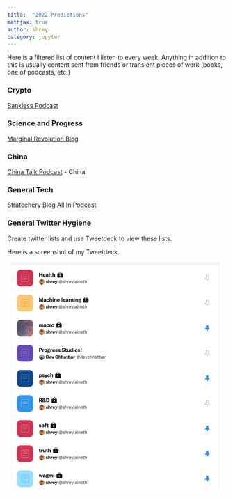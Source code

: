 ```yaml
---
title:  "2022 Predictions"
mathjax: true
author: shrey
category: jupyter
---
```


Here is a filtered list of content I listen to every week. Anything in addition to this is usually content sent from friends or transient pieces of work (books, one of podcasts, etc.)


### Crypto 

[Bankless Podcast](http://podcast.banklesshq.com/)

### Science and Progress

[Marginal Revolution Blog](https://marginalrevolution.com/) 

### China

[China Talk Podcast](https://chinatalk.substack.com/) - China 

### General Tech 

[Stratechery](https://stratechery.com/) Blog 
[All In Podcast](https://www.allinpodcast.co/) 

### General Twitter Hygiene

Create twitter lists and use Tweetdeck to view these lists. 

Here is a screenshot of my Tweetdeck. 

<p align="center">
  <img src="/assets/tweetdeck.png">
</p>